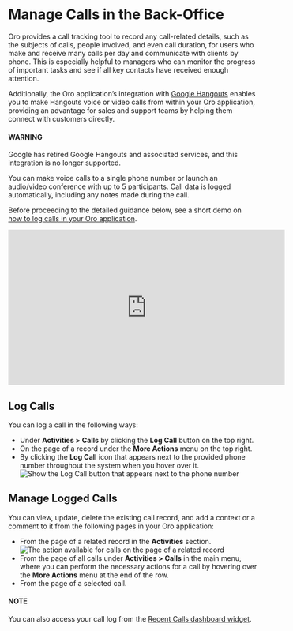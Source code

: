 <a id="doc-activities-calls"></a>

<a id="doc-activities-overview-calls"></a>

# Manage Calls in the Back-Office

Oro provides a call tracking tool to record any call-related details, such as the subjects of calls, people involved, and even call duration, for users who make and receive many calls per day and communicate with clients by phone. This is especially helpful to managers who can monitor the progress of important tasks and see if all key contacts have received enough attention.

Additionally, the Oro application’s integration with [Google Hangouts](../../system/configuration/system/integrations/google-settings/hangouts.md#user-guide-hangouts) enables you to make Hangouts voice or video calls from within your Oro application, providing an advantage for sales and support teams by helping them connect with customers directly.

#### WARNING
Google has retired Google Hangouts and associated services, and this integration is no longer supported.

You can make voice calls to a single phone number or launch an audio/video conference with up to 5 participants. Call data is logged automatically, including any notes made during the call.

Before proceeding to the detailed guidance below, see a short demo on <a href="https://academy.oroinc.com/media-library/log-call-orocrm" target="_blank">how to log calls in your Oro application</a>.

<iframe width="560" height="315" src="https://www.youtube.com/embed/TKNXHcKxVII" frameborder="0" allowfullscreen></iframe>

<a id="user-guide-activities-calls-log"></a>

## Log Calls

You can log a call in the following ways:

* Under **Activities > Calls** by clicking the **Log Call** button on the top right.
* On the page of a record under the **More Actions** menu on the top right.
* By clicking the <i class="fa fa-phone-square fa-lg"></i> **Log Call** icon that appears next to the provided phone number throughout the system when you hover over it.
  ![Show the Log Call button that appears next to the phone number](user/img/activities/activities_calls3.png)

<a id="user-guide-activities-calls-manage"></a>

## Manage Logged Calls

You can view, update, delete the existing call record, and add a context or a comment to it from the following pages in your Oro application:

* From the page of a related record in the **Activities** section.
  ![The action available for calls on the page of a related record](user/img/activities/CallsRelatedRecord.png)
* From the page of all calls under **Activities > Calls** in the main menu, where you can perform the necessary actions for a call by hovering over the <i class="fa fa-ellipsis-h fa-lg" aria-hidden="true"></i> **More Actions** menu at the end of the row.
* From the page of a selected call.

#### NOTE
You can also access your call log from the [Recent Calls dashboard widget](../../dashboards/widgets/recent-calls.md#user-guide-business-intelligence-widgets-recent-calls).

<!-- fa-bars = fa-navicon -->
<!-- Ic Tiles is used as Set As Default in saved views, and as tiles in display layout options -->
<!-- IcPencil refers to Rename in Commerce and Inline Editing in CRM -->
<!-- Check mark in the square. -->
<!-- SortDesc is also used as drop-down arrow -->
